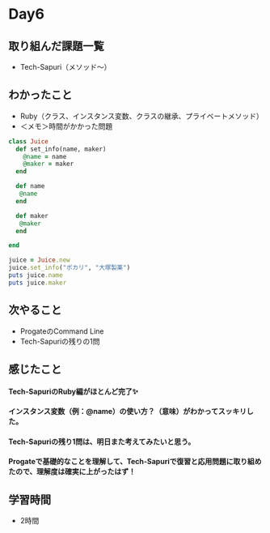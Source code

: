 # Day6
## 取り組んだ課題一覧
- Tech-Sapuri（メソッド〜）
## わかったこと
- Ruby（クラス、インスタンス変数、クラスの継承、プライベートメソッド）
 - ＜メモ＞時間がかかった問題
``` ruby
class Juice
  def set_info(name, maker)
    @name = name
    @maker = maker
  end

  def name
   @name
  end

  def maker
   @maker
  end

end

juice = Juice.new
juice.set_info("ポカリ", "大塚製薬")
puts juice.name
puts juice.maker
```
## 次やること
- ProgateのCommand Line
- Tech-Sapuriの残りの1問
## 感じたこと
#### Tech-SapuriのRuby編がほとんど完了✨
#### インスタンス変数（例：@name）の使い方？（意味）がわかってスッキリした。
#### Tech-Sapuriの残り1問は、明日また考えてみたいと思う。
#### Progateで基礎的なことを理解して、Tech-Sapuriで復習と応用問題に取り組めたので、理解度は確実に上がったはず！
## 学習時間
- 2時間
